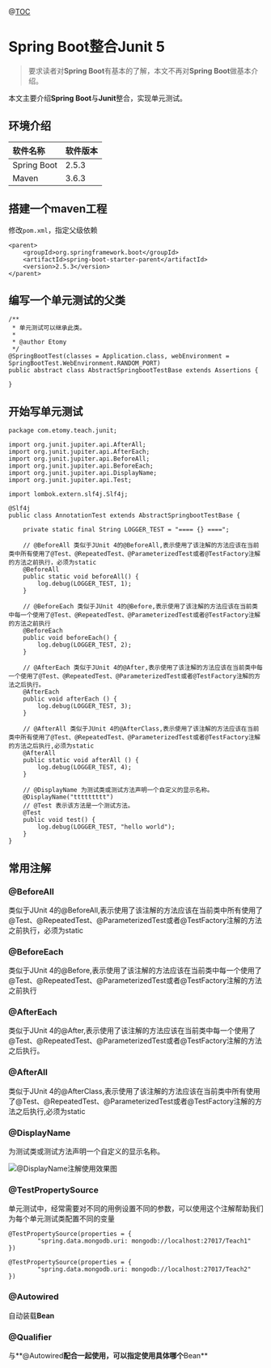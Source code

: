 @[TOC](目录)

# Spring Boot整合Junit 5

> 要求读者对**Spring Boot**有基本的了解，本文不再对**Spring Boot**做基本介绍。

本文主要介绍**Spring Boot**与**Junit**整合，实现单元测试。

## 环境介绍

|软件名称|软件版本|
|:--|:--|
|Spring Boot|2.5.3|
|Maven|3.6.3|

## 搭建一个maven工程

修改`pom.xml`，指定父级依赖

```
<parent>
	<groupId>org.springframework.boot</groupId>
	<artifactId>spring-boot-starter-parent</artifactId>
	<version>2.5.3</version>
</parent>
```

## 编写一个单元测试的父类

```
/**
 * 单元测试可以继承此类。
 * 
 * @author Etomy
 */
@SpringBootTest(classes = Application.class, webEnvironment = SpringBootTest.WebEnvironment.RANDOM_PORT)
public abstract class AbstractSpringbootTestBase extends Assertions {
	
}
```

## 开始写单元测试

```
package com.etomy.teach.junit;

import org.junit.jupiter.api.AfterAll;
import org.junit.jupiter.api.AfterEach;
import org.junit.jupiter.api.BeforeAll;
import org.junit.jupiter.api.BeforeEach;
import org.junit.jupiter.api.DisplayName;
import org.junit.jupiter.api.Test;

import lombok.extern.slf4j.Slf4j;

@Slf4j
public class AnnotationTest extends AbstractSpringbootTestBase {
	
	private static final String LOGGER_TEST = "==== {} ====";

	// @BeforeAll 类似于JUnit 4的@BeforeAll,表示使用了该注解的方法应该在当前类中所有使用了@Test、@RepeatedTest、@ParameterizedTest或者@TestFactory注解的方法之前执行，必须为static
	@BeforeAll
	public static void beforeAll() {
		log.debug(LOGGER_TEST, 1);
	}
	
	// @BeforeEach 类似于JUnit 4的@Before,表示使用了该注解的方法应该在当前类中每一个使用了@Test、@RepeatedTest、@ParameterizedTest或者@TestFactory注解的方法之前执行
	@BeforeEach
	public void beforeEach() {
		log.debug(LOGGER_TEST, 2);
	}
	
	// @AfterEach 类似于JUnit 4的@After,表示使用了该注解的方法应该在当前类中每一个使用了@Test、@RepeatedTest、@ParameterizedTest或者@TestFactory注解的方法之后执行。
	@AfterEach 
	public void afterEach () {
		log.debug(LOGGER_TEST, 3);
	}
		
	// @AfterAll 类似于JUnit 4的@AfterClass,表示使用了该注解的方法应该在当前类中所有使用了@Test、@RepeatedTest、@ParameterizedTest或者@TestFactory注解的方法之后执行,必须为static
	@AfterAll 
	public static void afterAll () {
		log.debug(LOGGER_TEST, 4);
	}

	// @DisplayName 为测试类或测试方法声明一个自定义的显示名称。
	@DisplayName("ttttttttt")
	// @Test 表示该方法是一个测试方法。
	@Test
	public void test() {
		log.debug(LOGGER_TEST, "hello world");
	}
}
```

## 常用注解

### @BeforeAll

类似于JUnit 4的@BeforeAll,表示使用了该注解的方法应该在当前类中所有使用了@Test、@RepeatedTest、@ParameterizedTest或者@TestFactory注解的方法之前执行，必须为static

### @BeforeEach

类似于JUnit 4的@Before,表示使用了该注解的方法应该在当前类中每一个使用了@Test、@RepeatedTest、@ParameterizedTest或者@TestFactory注解的方法之前执行

### @AfterEach

类似于JUnit 4的@After,表示使用了该注解的方法应该在当前类中每一个使用了@Test、@RepeatedTest、@ParameterizedTest或者@TestFactory注解的方法之后执行。

### @AfterAll

类似于JUnit 4的@AfterClass,表示使用了该注解的方法应该在当前类中所有使用了@Test、@RepeatedTest、@ParameterizedTest或者@TestFactory注解的方法之后执行,必须为static

### @DisplayName

为测试类或测试方法声明一个自定义的显示名称。

![@DisplayName注解使用效果图](https://img-blog.csdnimg.cn/82c822b17e2d4fff9dbce30e68de4b1a.png#pic_left "@DisplayName注解使用效果图")

### @TestPropertySource

单元测试中，经常需要对不同的用例设置不同的参数，可以使用这个注解帮助我们为每个单元测试类配置不同的变量

```
@TestPropertySource(properties = {
		"spring.data.mongodb.uri: mongodb://localhost:27017/Teach1"
})
```
```
@TestPropertySource(properties = {
		"spring.data.mongodb.uri: mongodb://localhost:27017/Teach2"
})
```

### @Autowired

自动装载**Bean**

### @Qualifier

与**@Autowired**配合一起使用，可以指定使用具体哪个**Bean**